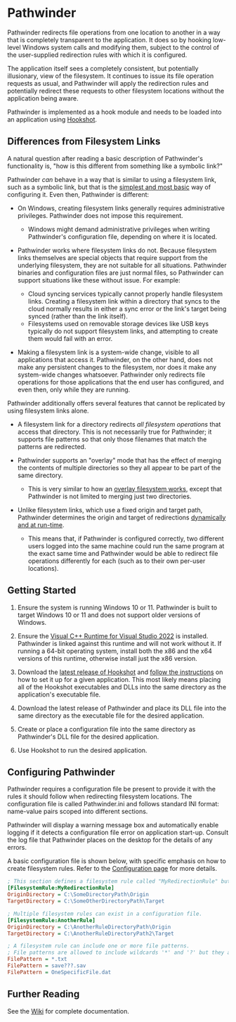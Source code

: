 # Pathwinder

Pathwinder redirects file operations from one location to another in a way that is completely transparent to the application. It does so by hooking low-level Windows system calls and modifying them, subject to the control of the user-supplied redirection rules with which it is configured.

The application itself sees a completely consistent, but potentially illusionary, view of the filesystem. It continues to issue its file operation requests as usual, and Pathwinder will apply the redirection rules and potentially redirect these requests to other filesystem locations without the application being aware.

Pathwinder is implemented as a hook module and needs to be loaded into an application using [Hookshot](https://github.com/samuelgr/Hookshot).

## Differences from Filesystem Links

A natural question after reading a basic description of Pathwinder's functionality is, "how is this different from something like a symbolic link?"

Pathwinder *can* behave in a way that is similar to using a filesystem link, such as a symbolic link, but that is the [simplest and most basic](https://github.com/samuelgr/Pathwinder/wiki/Mechanics-of-Filesystem-Rules#Entire-Directory-Replacement) way of configuring it. Even then, Pathwinder is different:

- On Windows, creating filesystem links generally requires administrative privileges. Pathwinder does not impose this requirement.
    - Windows might demand administrative privileges when writing Pathwinder's configuration file, depending on where it is located.

- Pathwinder works where filesystem links do not. Because filesystem links themselves are special objects that require support from the underlying filesystem, they are not suitable for all situations. Pathwinder binaries and configuration files are just normal files, so Pathwinder can support situations like these without issue. For example:
    - Cloud syncing services typically cannot properly handle filesystem links. Creating a filesystem link within a directory that syncs to the cloud normally results in either a sync error or the link's target being synced (rather than the link itself).
    - Filesystems used on removable storage devices like USB keys typically do not support filesystem links, and attempting to create them would fail with an error.

- Making a filesystem link is a system-wide change, visible to all applications that access it. Pathwinder, on the other hand, does not make any persistent changes to the filesystem, nor does it make any system-wide changes whatsoever. Pathwinder only redirects file operations for those applications that the end user has configured, and even then, only while they are running.

Pathwinder additionally offers several features that cannot be replicated by using filesystem links alone.

- A filesystem link for a directory redirects *all filesystem operations* that access that directory. This is not necessarily true for Pathwinder; it supports file patterns so that only those filenames that match the patterns are redirected.

- Pathwinder supports an "overlay" mode that has the effect of merging the contents of multiple directories so they all appear to be part of the same directory.
    - This is very similar to how an [overlay filesystem works](https://docs.kernel.org/filesystems/overlayfs.html#upper-and-lower), except that Pathwinder is not limited to merging just two directories.

- Unlike filesystem links, which use a fixed origin and target path, Pathwinder determines the origin and target of redirections [dynamically and at run-time](https://github.com/samuelgr/Pathwinder/wiki/Configuration#Dynamic-Reference-Resolution).
    - This means that, if Pathwinder is configured correctly, two different users logged into the same machine could run the same program at the exact same time and Pathwinder would be able to redirect file operations differently for each (such as to their own per-user locations).

## Getting Started

1. Ensure the system is running Windows 10 or 11. Pathwinder is built to target Windows 10 or 11 and does not support older versions of Windows.

1. Ensure the [Visual C++ Runtime for Visual Studio 2022](https://docs.microsoft.com/en-us/cpp/windows/latest-supported-vc-redist) is installed. Pathwinder is linked against this runtime and will not work without it. If running a 64-bit operating system, install both the x86 and the x64 versions of this runtime, otherwise install just the x86 version.

1. Download the [latest release of Hookshot](https://github.com/samuelgr/Hookshot/releases) and [follow the instructions](https://github.com/samuelgr/Hookshot/blob/master/USERS.md#getting-started) on how to set it up for a given application. This most likely means placing all of the Hookshot executables and DLLs into the same directory as the application's executable file.

1. Download the latest release of Pathwinder and place its DLL file into the same directory as the executable file for the desired application.

1. Create or place a configuration file into the same directory as Pathwinder's DLL file for the desired application.

1. Use Hookshot to run the desired application.


## Configuring Pathwinder

Pathwinder requires a configuration file be present to provide it with the rules it should follow when redirecting filesystem locations.  The configuration file is called Pathwinder.ini and follows standard INI format: name-value pairs scoped into different sections.

Pathwinder will display a warning message box and automatically enable logging if it detects a configuration file error on application start-up. Consult the log file that Pathwinder places on the desktop for the details of any errors.

A basic configuration file is shown below, with specific emphasis on how to create filesystem rules. Refer to the [Configuration page](https://github.com/samuelgr/Pathwinder/wiki/Configuration) for more details.

```ini
; This section defines a filesystem rule called "MyRedirectionRule" but the actual name can be arbitrary.
[FilesystemRule:MyRedirectionRule]
OriginDirectory = C:\SomeDirectoryPath\Origin
TargetDirectory = C:\SomeOtherDirectoryPath\Target

; Multiple filesystem rules can exist in a configuration file.
[FilesystemRule:AnotherRule]
OriginDirectory = C:\AnotherRuleDirectoryPath\Origin
TargetDirectory = C:\AnotherRuleDirectoryPath2\Target

; A filesystem rule can include one or more file patterns.
; File patterns are allowed to include wildcards '*' and '?' but they are not regular expressions.
FilePattern = *.txt
FilePattern = save???.sav
FilePattern = OneSpecificFile.dat
```

## Further Reading

See the [Wiki](https://github.com/samuelgr/Pathwinder/wiki) for complete documentation.
